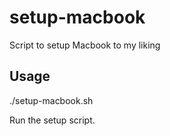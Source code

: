 # setup-macbook

Script to setup Macbook to my liking

## Usage

   ./setup-macbook.sh

Run the setup script.
